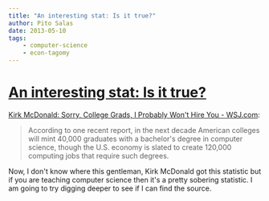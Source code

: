 ```yaml
---
title: "An interesting stat: Is it true?"
author: Pito Salas
date: 2013-05-10
tags:
    - computer-science
    - econ-tagomy
---
```

# [An interesting stat: Is it true?](None)




[Kirk McDonald: Sorry, College Grads, I Probably Won't Hire You -
WSJ.com](<http://online.wsj.com/article/SB10001424127887323744604578470900844821388.html?mod=itp>):

> According to one recent report, in the next decade American colleges will
> mint 40,000 graduates with a bachelor's degree in computer science, though
> the U.S. economy is slated to create 120,000 computing jobs that require
> such degrees.

Now, I don't know where this gentleman, Kirk McDonald got this statistic but
if you are teaching computer science then it's a pretty sobering statistic. I
am going to try digging deeper to see if I can find the source.


